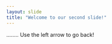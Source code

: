```yaml
---
layout: slide
title: "Welcome to our second slide!"
---
```

........
Use the left arrow to go back!
